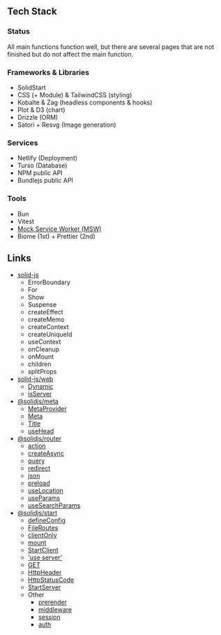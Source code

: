 ## Tech Stack

### Status

All main functions function well, but there are several pages that are not finished but do not affect the main function.

### Frameworks & Libraries

- SolidStart
- CSS (+ Module) & TailwindCSS (styling)
- Kobalte & Zag (headless components & hooks)
- Plot & D3 (chart)
- Drizzle (ORM)
- Satori + Resvg (Image generation)

### Services

- Netlify (Deployment)
- Turso (Database)
- NPM public API
- Bundlejs public API

### Tools

- Bun
- Vitest
- [Mock Service Worker (MSW)](./src/mocks)
- Biome (1st) + Prettier (2nd)

## Links

- [solid-js](https://github.com/search?q=repo%3Aflamrdevs%2Fnpmxt-dev+%22from+%27solid-js%27%3B%22&type=code)
  - ErrorBoundary
  - For
  - Show
  - Suspense
  - createEffect
  - createMemo
  - createContext
  - createUniqueId
  - useContext
  - onCleanup
  - onMount
  - children
  - splitProps
- [solid-js/web](https://github.com/search?q=repo%3Aflamrdevs%2Fnpmxt-dev+%22from+%27solid-js%2Fweb%27%3B%22&type=code)
  - [Dynamic](./src/components/ui/utils.tsx)
  - [isServer](./src/utils/cache-storage.ts)
- [@solidjs/meta](https://github.com/search?q=repo%3Aflamrdevs%2Fnpmxt-dev+%22from+%27%40solidjs%2Fmeta%27%3B%22&type=code)
  - [MetaProvider](./src/app.tsx)
  - [Meta](./src/components/meta.tsx)
  - [Title](./src/components/meta.tsx)
  - [useHead](./src/components/meta.tsx)
- [@solidjs/router](https://github.com/search?q=repo%3Aflamrdevs%2Fnpmxt-dev+%22from+%27%40solidjs%2Frouter%27%3B%22&type=code)
  - [action](./src/auth/actions.ts)
  - [createAsync](./src/components/npm/charts/package-downloads/chart.tsx)
  - [query](./src/components/npm/charts/package-downloads/chart.tsx)
  - [redirect](./src/auth/actions.ts)
  - [json](<./src/routes/(api)/api/package-creation/[...name].ts>)
  - [preload](<./src/routes/(dynamic)/package/[...input].tsx>)
  - [useLocation](./src/components/meta.tsx)
  - [useParams](<./src/routes/(dynamic)/package/[...input].tsx>)
  - [useSearchParams](./src/components/npm/charts/package-downloads/chart.utils.ts)
- [@solidjs/start](https://github.com/search?q=repo%3Aflamrdevs%2Fnpmxt-dev+%22from+%27%40solidjs%2Fstart%27%3B%22&type=code)
  - [defineConfig](./app.config.ts)
  - [FileRoutes](./src/app.tsx)
  - [clientOnly](./src/components/npm/charts/package-downloads/package-downloads.tsx)
  - [mount](./src/entry-client.tsx)
  - [StartClient](./src/entry-client.tsx)
  - ['use server'](./src/auth/session.ts)
  - [GET](./src/npm/utils.get.ts)
  - [HttpHeader](<./src/routes/(static)/ui.tsx>)
  - [HttpStatusCode](./src/components/error.tsx)
  - [StartServer](./src/entry-server.tsx)
  - Other
    - [prerender](./app.config.ts)
    - [middleware](./src/middleware.ts)
    - [session](./src/auth/session.ts)
    - [auth](./src/auth/session.ts)
